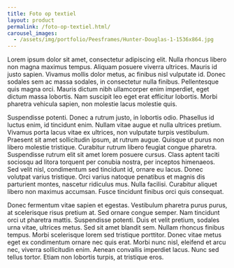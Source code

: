 ```yaml
---
title: Foto op textiel
layout: product
permalink: /foto-op-textiel.html/
carousel_images:
  - /assets/img/portfolio/Peesframes/Hunter-Douglas-1-1536x864.jpg
---
```


Lorem ipsum dolor sit amet, consectetur adipiscing elit. Nulla rhoncus libero non magna maximus tempus. Aliquam posuere viverra ultrices. Mauris id justo sapien. Vivamus mollis dolor metus, ac finibus nisl vulputate id. Donec sodales sem ac massa sodales, in consectetur nulla finibus. Pellentesque quis magna orci. Mauris dictum nibh ullamcorper enim imperdiet, eget dictum massa lobortis. Nam suscipit leo eget erat efficitur lobortis. Morbi pharetra vehicula sapien, non molestie lacus molestie quis.

Suspendisse potenti. Donec a rutrum justo, in lobortis odio. Phasellus id luctus enim, id tincidunt enim. Nullam vitae augue et nulla ultrices pretium. Vivamus porta lacus vitae ex ultrices, non vulputate turpis vestibulum. Praesent sit amet sollicitudin ipsum, at rutrum augue. Quisque ut purus non libero molestie tristique. Curabitur rutrum libero feugiat congue pharetra. Suspendisse rutrum elit sit amet lorem posuere cursus. Class aptent taciti sociosqu ad litora torquent per conubia nostra, per inceptos himenaeos. Sed velit nisl, condimentum sed tincidunt id, ornare eu lacus. Donec volutpat varius tristique. Orci varius natoque penatibus et magnis dis parturient montes, nascetur ridiculus mus. Nulla facilisi. Curabitur aliquet libero non maximus accumsan. Fusce tincidunt finibus orci quis consequat.

Donec fermentum vitae sapien et egestas. Vestibulum pharetra purus purus, at scelerisque risus pretium at. Sed ornare congue semper. Nam tincidunt orci ut pharetra mattis. Suspendisse potenti. Duis et velit pretium, sodales urna vitae, ultrices metus. Sed sit amet blandit sem. Nullam rhoncus finibus tempus. Morbi scelerisque lorem sed tristique porttitor. Donec vitae metus eget ex condimentum ornare nec quis erat. Morbi nunc nisl, eleifend et arcu nec, viverra sollicitudin enim. Aenean convallis imperdiet lacus. Nunc sed tellus tortor. Etiam non lobortis turpis, at tristique eros.